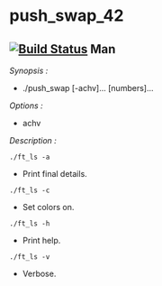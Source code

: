 push_swap_42
============
[![Build Status](https://travis-ci.org/Vallium/push_swap_42.svg)](https://travis-ci.org/Vallium/push_swap_42)
Man
--------
*Synopsis :*
* ./push_swap [-achv]... [numbers]...

*Options :*
* achv

*Description :*

`./ft_ls -a`
* Print final details.

`./ft_ls -c`
* Set colors on.

`./ft_ls -h`
* Print help.

`./ft_ls -v`
* Verbose.
